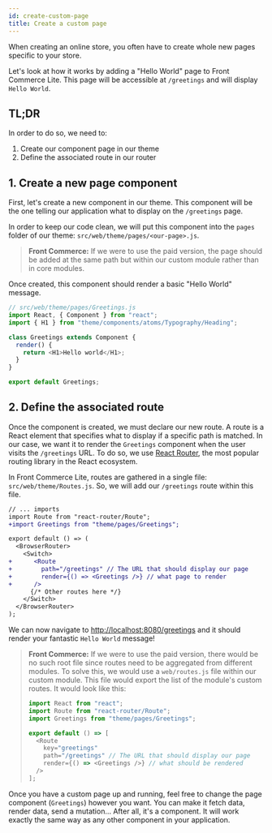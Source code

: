 ```yaml
---
id: create-custom-page
title: Create a custom page
---
```


When creating an online store, you often have to create whole new pages specific
to your store.

Let's look at how it works by adding a "Hello World" page to Front Commerce
Lite. This page will be accessible at `/greetings` and will display
`Hello World`.

## TL;DR

In order to do so, we need to:

1.  Create our component page in our theme
2.  Define the associated route in our router

## 1. Create a new page component

First, let's create a new component in our theme. This component will be the one
telling our application what to display on the `/greetings` page.

In order to keep our code clean, we will put this component into the `pages`
folder of our theme: `src/web/theme/pages/<our-page>.js`.

> **Front Commerce:** If we were to use the paid version, the page should be
> added at the same path but within our custom module rather than in core
> modules.

Once created, this component should render a basic "Hello World" message.

```js
// src/web/theme/pages/Greetings.js
import React, { Component } from "react";
import { H1 } from "theme/components/atoms/Typography/Heading";

class Greetings extends Component {
  render() {
    return <H1>Hello world</H1>;
  }
}

export default Greetings;
```

## 2. Define the associated route

Once the component is created, we must declare our new route. A route is a React
element that specifies what to display if a specific path is matched. In our
case, we want it to render the `Greetings` component when the user visits the
`/greetings` URL. To do so, we use
[React Router](https://reacttraining.com/react-router/web/guides/philosophy),
the most popular routing library in the React ecosystem.

In Front Commerce Lite, routes are gathered in a single file:
`src/web/theme/Routes.js`. So, we will add our `/greetings` route within this
file.

```diff
// ... imports
import Route from "react-router/Route";
+import Greetings from "theme/pages/Greetings";

export default () => (
  <BrowserRouter>
    <Switch>
+      <Route
+        path="/greetings" // The URL that should display our page
+        render={() => <Greetings />} // what page to render
+      />
      {/* Other routes here */}
    </Switch>
  </BrowserRouter>
);
```

We can now navigate to
[http://localhost:8080/greetings](http://localhost:8080/greetings) and it should
render your fantastic `Hello World` message!

> **Front Commerce:** If we were to use the paid version, there would be no such
> root file since routes need to be aggregated from different modules. To solve
> this, we would use a `web/routes.js` file within our custom module. This file
> would export the list of the module's custom routes. It would look like this:
>
> ```js
> import React from "react";
> import Route from "react-router/Route";
> import Greetings from "theme/pages/Greetings";
>
> export default () => [
>   <Route
>     key="greetings"
>     path="/greetings" // The URL that should display our page
>     render={() => <Greetings />} // what should be rendered
>   />
> ];
> ```

Once you have a custom page up and running, feel free to change the page
component (`Greetings`) however you want. You can make it fetch data, render
data, send a mutation… After all, it's a component. It will work exactly the
same way as any other component in your application.
